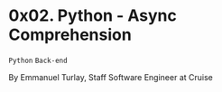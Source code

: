 # 0x02. Python - Async Comprehension

`Python`  `Back-end`

By Emmanuel Turlay, Staff Software Engineer at Cruise